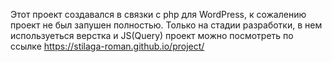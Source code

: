 Этот проект создавался в связки с php для WordPress, к сожалению проект не был запушен полностью. 
Только на стадии разработки, в нем используеться верстка и JS(Query)
проект можно посмотреть по ссылке https://stilaga-roman.github.io/project/
